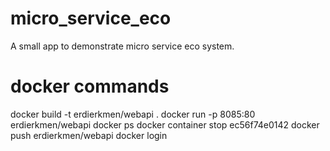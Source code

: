 # micro_service_eco
A small app to demonstrate micro service eco system.

# docker commands
docker build -t erdierkmen/webapi .
docker run -p 8085:80 erdierkmen/webapi
docker ps
docker container stop ec56f74e0142
docker push erdierkmen/webapi
docker login
  
  
